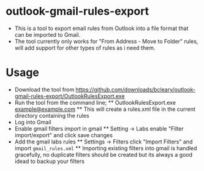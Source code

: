 outlook-gmail-rules-export
==========================

* This is a tool to export email rules from Outlook into a file format that can be imported to Gmail. 
* The tool currently only works for "From Address - Move to Folder" rules, will add support for other types of rules as i need them.

Usage
==========================

* Download the tool from https://github.com/downloads/bcleary/outlook-gmail-rules-export/OutlookRulesExport.exe
* Run the tool from the command line;
** OutlookRulesExport.exe example@example.com
** This will create a rules.xml file in the current directory containing the rules
* Log into Gmail
* Enable gmail filters import in gmail
** Setting -> Labs enable "Filter import/export" and click save changes
* Add the gmail labs rules 
** Settings -> Filters click "Import Filters" and import `gmail_rules.xml`
** Importing existing filters into gmail is handled gracefully, no duplicate filters should be created but its always a good idead to backup your filters